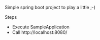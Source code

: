 Simple spring boot project to play a little ;-) 

Steps
- Execute SampleApplication
- Call http://localhost:8080/